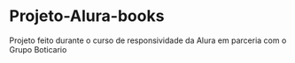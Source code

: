 # Projeto-Alura-books
Projeto feito durante o curso de responsividade da Alura em parceria com o Grupo Boticario
